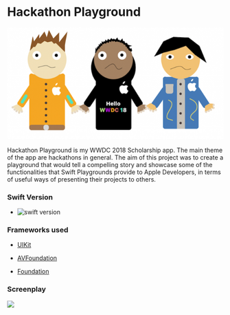 # Hackathon Playground

![](/IntroAssets/introImageOne.png)

Hackathon Playground is my WWDC 2018 Scholarship app.  The main theme of the app are hackathons in general. The aim of this project was to create a playground that would tell a compelling story and showcase some of the functionalities that Swift Playgrounds provide to Apple Developers, in terms of useful ways of presenting their projects to others.


### Swift Version

* <img src="https://img.shields.io/badge/Swift-4.2-green.svg" alt="swift version"/>

### Frameworks used

* [UIKit](https://developer.apple.com/documentation/uikit)

* [AVFoundation](https://developer.apple.com/av-foundation/)

* [Foundation](https://developer.apple.com/documentation/foundation)


### Screenplay

![](https://github.com/beardaway/wwdc-hackathon-playground/blob/master/HackathonPlaygroundGif.gif)
